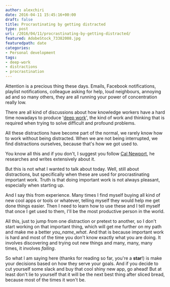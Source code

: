 ```yaml
---
author: alexchiri
date: 2016-04-11 15:45:16+00:00
draft: false
title: Procrastinating by getting distracted
type: post
url: /2016/04/11/procrastinating-by-getting-distracted/
featured: AdobeStock_73382008.jpg
featuredpath: date
categories:
- Personal development
tags:
- deep-work
- distractions
- procrastination
---
```


Attention is a precious thing these days. Emails, Facebook notifications, playlist notifications, colleague asking for help, loud neighbours, annoying ad and so many others, they are all running your power of concentration really low.

There are all kind of discussions about how knowledge workers have a hard time nowadays to produce '[deep work](http://calnewport.com/books/deep-work/)', the kind of work and thinking that is required when trying to solve difficult and profound problems.

All these distractions have become part of the normal, we rarely know how to work without being distracted. When we are not being interrupted, we find distractions ourselves, because that's how we got used to.

You know all this and if you don't, I suggest you follow [Cal Newport](http://calnewport.com/about/), he researches and writes extensively about it.

But this is not what I wanted to talk about today. Well, still about distractions, but specifically when these are used for procrastinating important work. Truth is that doing important work is not always pleasant, especially when starting up.

And I say this from experience. Many times I find myself buying all kind of new cool apps or tools or whatever, telling myself they would help me get done things easier. Then I need to learn how to use these and I tell myself that once I get used to them, I'll be the most productive person in the world.

All this, just to jump from one distraction or pretext to another, so I don't start working on that important thing, which will get me further on my path and make me a better _you_name_what_. And that is because important work is hard and most of the time you don't know exactly what you are doing. It involves discovering and trying out new things and many, many, many times, it involves _failing_.

So what I am saying here (thanks for reading so far, you're a **star**!) is make your decisions based on how they serve your goals. And if you decide to cut yourself some slack and buy that cool shiny new app, go ahead! But at least don't lie to yourself that it will be the next best thing after sliced bread, because most of the times it won't be.
